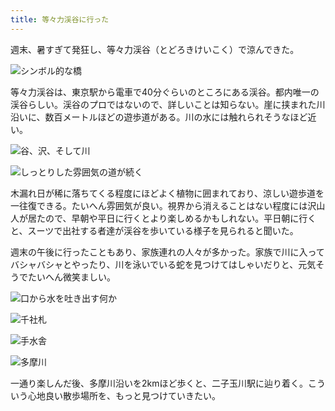 ```yaml
---
title: 等々力渓谷に行った
---
```

週末、暑すぎて発狂し、等々力渓谷（とどろきけいこく）で涼んできた。

![](https://lh5.googleusercontent.com/jfJ_5bX-7GWQBNf16yjsoChlqiH9jlA4XeYXzOsbq95wovC01qdO-Qj_hXqCluvdzxjLIVx-a8Bn7LtPb7wCOgtxIb_y5C3miz5F7d1S5tGvBD8fT9arkIleNWypnEtHU921E_R7_4itd986K7n-9b9UaBue49xmZ7Rz6LFU4AQzK84-pxqE-8dr_Btt6w "シンボル的な橋")

等々力渓谷は、東京駅から電車で40分ぐらいのところにある渓谷。都内唯一の渓谷らしい。渓谷のプロではないので、詳しいことは知らない。崖に挟まれた川沿いに、数百メートルほどの遊歩道がある。川の水には触れられそうなほど近い。

![](https://lh3.googleusercontent.com/RzaW8AqoeJE72KEeOSAHTN1QJVtBcTR9Nh4xEBNpavT5rf6BXtoR1VAFkb-MhvqDVFwXusXUuBLJDm7h_lb6wdWIdb_BWRgr9SVR6_-zxiioAZJxUlDcguvxq0fGlJ__AWgxcqcple9KtLH0iSxoMEQXEJvPD9VAYhC5CyscGCSdohZBVnDh4Ps-YzgLvw "谷、沢、そして川")

![](https://lh6.googleusercontent.com/s4SkUoSSc4jbPh-zDWfUYmpu_DfBMXXHGpd-6OfhFzPrwwSAwX4ZLSZ41Zaa4owsD3E0ktUAylrnF3QnWDc5tq37N4UhCoXF0pwCfAHUNtc0thVO3gUDNAwGGlSis3B-Loa9W9QgZnkJrT90RKjjMthLkJFMaTzZCJ0Ns2raNp77hA4LYrVPAnn-cX1lWQ "しっとりした雰囲気の道が続く")

木漏れ日が稀に落ちてくる程度にほどよく植物に囲まれており、涼しい遊歩道を一往復できる。たいへん雰囲気が良い。視界から消えることはない程度には沢山人が居たので、早朝や平日に行くとより楽しめるかもしれない。平日朝に行くと、スーツで出社する者達が渓谷を歩いている様子を見られると聞いた。

週末の午後に行ったこともあり、家族連れの人々が多かった。家族で川に入ってバシャバシャとやったり、川を泳いでいる蛇を見つけてはしゃいだりと、元気そうでたいへん微笑ましい。

![](https://lh4.googleusercontent.com/y8Md_PBZMAXgagiTCKsbzVB3gqoZjEMgQJXjgq7AqSi8ggyDIiNUWju6WGHDe1yI96Yn-Qir8_mAsZNTIJfFGM58QcEVvyPASJZR8dzhNLfUUqXxmS7oKXKYYP71nDsT5DVWb4mPB2YyAN6dN8r0D65r5ZTICVLkibxErqHg2m4pdlo6q2wGVJexNbac7g "口から水を吐き出す何か")

![](https://lh3.googleusercontent.com/piI40S_Vh33lDEDL9bndSTKOzlMYJKEqBuTbIFy1FSzPgE6o2U96Eh3VhFBZDS8_JcZY2bK3V5DsZ7cs0iVjJaJmDsI3kxUNqocFTWhni_0gxO3WbuG-QJJgTEvBA7fEtMPRqj-97it2Fw3dutNzkN5oPj8QbinSheYtA8uLDnby0oLtpNv_s1jiOEBIaQ "千社札")

![](https://lh3.googleusercontent.com/IlHhOr2Rapu1ZvZvBLaXhFakJO4AdvzNhX7a7V8AVeYEgjmjtcYexevrlzJCBR9f6ND-wlEkSVlRwX62l6jIf85AhWeg9dj6C5Cj1bCb_8eWK1qJU4Zute1Hy4oR3WWMBFVTLmpLXS1caKsg_P6k4_sNKqn4cjZiQG5hTLO6-qGzMFcglR3WWArLbeHQXA "手水舎")

![](https://lh4.googleusercontent.com/GXLGt6FTzQeMT4Vo3M1rz2zxfO0BxSTiDvNpbSnvEU38xKOaouU35V6OjPNpuiZAAuu-oE4_adCaQn1Mul_lEt9ANPscePWmtjZI-veTl8-mnpU8PG-SywjXqnLWJqchXodxr_DMt_JMA9aeP-p7b2Zv_lAIfbrgoM_CHeuorfvBf18lfSRGxSYkwIDZJg "多摩川")

一通り楽しんだ後、多摩川沿いを2kmほど歩くと、二子玉川駅に辿り着く。こういう心地良い散歩場所を、もっと見つけていきたい。
